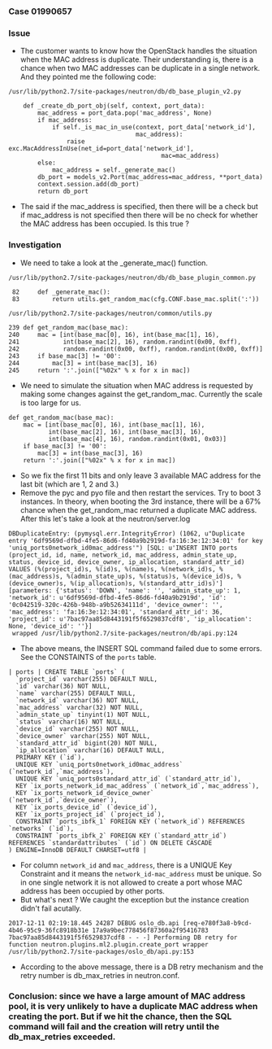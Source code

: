 ### Case 01990657
### Issue
* The customer wants to know how the OpenStack handles the situation when the MAC address is duplicate. Their understanding is, there is a chance when two MAC addresses can be duplicate in a single network. And they pointed me the following code:
~~~
/usr/lib/python2.7/site-packages/neutron/db/db_base_plugin_v2.py

    def _create_db_port_obj(self, context, port_data):
        mac_address = port_data.pop('mac_address', None)
        if mac_address:
            if self._is_mac_in_use(context, port_data['network_id'],
                                   mac_address):
                raise exc.MacAddressInUse(net_id=port_data['network_id'],
                                          mac=mac_address)
        else:
            mac_address = self._generate_mac()
        db_port = models_v2.Port(mac_address=mac_address, **port_data)
        context.session.add(db_port)
        return db_port
~~~
* The said if the mac_address is specified, then there will be a check but if mac_address is not specified then there will be no check for whether the MAC address has been occupied. Is this true ?
### Investigation
* We need to take a look at the _generate_mac() function.
~~~
/usr/lib/python2.7/site-packages/neutron/db/db_base_plugin_common.py

 82     def _generate_mac():
 83         return utils.get_random_mac(cfg.CONF.base_mac.split(':'))
~~~
~~~
/usr/lib/python2.7/site-packages/neutron/common/utils.py

239 def get_random_mac(base_mac):
240     mac = [int(base_mac[0], 16), int(base_mac[1], 16),
241            int(base_mac[2], 16), random.randint(0x00, 0xff),
242            random.randint(0x00, 0xff), random.randint(0x00, 0xff)]
243     if base_mac[3] != '00':
244         mac[3] = int(base_mac[3], 16)
245     return ':'.join(["%02x" % x for x in mac])
~~~
* We need to simulate the situation when MAC address is requested by making some changes against the get_random_mac. Currently the scale is too large for us.
~~~
def get_random_mac(base_mac):
    mac = [int(base_mac[0], 16), int(base_mac[1], 16),
           int(base_mac[2], 16), int(base_mac[3], 16),
           int(base_mac[4], 16), random.randint(0x01, 0x03)]
    if base_mac[3] != '00':
        mac[3] = int(base_mac[3], 16)
    return ':'.join(["%02x" % x for x in mac])
~~~
* So we fix the first 11 bits and only leave 3 available MAC address for the last bit (which are 1, 2 and 3.)
* Remove the pyc and pyo file and then restart the services. Try to boot 3 instances. In theory, when booting the 3rd instance, there will be a 67% chance when the get_random_mac returned a duplicate MAC address. After this let's take a look at the neutron/server.log

~~~
DBDuplicateEntry: (pymysql.err.IntegrityError) (1062, u"Duplicate entry '6df9569d-dfbd-4fe5-86d6-fd40a9b2919d-fa:16:3e:12:34:01' for key 'uniq_ports0network_id0mac_address'") [SQL: u'INSERT INTO ports (project_id, id, name, network_id, mac_address, admin_state_up, status, device_id, device_owner, ip_allocation, standard_attr_id) VALUES (%(project_id)s, %(id)s, %(name)s, %(network_id)s, %(mac_address)s, %(admin_state_up)s, %(status)s, %(device_id)s, %(device_owner)s, %(ip_allocation)s, %(standard_attr_id)s)'] [parameters: {'status': 'DOWN', 'name': '', 'admin_state_up': 1, 'network_id': u'6df9569d-dfbd-4fe5-86d6-fd40a9b2919d', 'id': '0c042519-320c-426b-948b-a9b52634111d', 'device_owner': '', 'mac_address': 'fa:16:3e:12:34:01', 'standard_attr_id': 36, 'project_id': u'7bac97aa85d8443191f5f6529837cdf8', 'ip_allocation': None, 'device_id': ''}]
 wrapped /usr/lib/python2.7/site-packages/neutron/db/api.py:124
~~~
* The above means, the INSERT SQL command failed due to some errors. See the CONSTAINTS of the `ports` table.
~~~
| ports | CREATE TABLE `ports` (
  `project_id` varchar(255) DEFAULT NULL,
  `id` varchar(36) NOT NULL,
  `name` varchar(255) DEFAULT NULL,
  `network_id` varchar(36) NOT NULL,
  `mac_address` varchar(32) NOT NULL,
  `admin_state_up` tinyint(1) NOT NULL,
  `status` varchar(16) NOT NULL,
  `device_id` varchar(255) NOT NULL,
  `device_owner` varchar(255) NOT NULL,
  `standard_attr_id` bigint(20) NOT NULL,
  `ip_allocation` varchar(16) DEFAULT NULL,
  PRIMARY KEY (`id`),
  UNIQUE KEY `uniq_ports0network_id0mac_address` (`network_id`,`mac_address`),
  UNIQUE KEY `uniq_ports0standard_attr_id` (`standard_attr_id`),
  KEY `ix_ports_network_id_mac_address` (`network_id`,`mac_address`),
  KEY `ix_ports_network_id_device_owner` (`network_id`,`device_owner`),
  KEY `ix_ports_device_id` (`device_id`),
  KEY `ix_ports_project_id` (`project_id`),
  CONSTRAINT `ports_ibfk_1` FOREIGN KEY (`network_id`) REFERENCES `networks` (`id`),
  CONSTRAINT `ports_ibfk_2` FOREIGN KEY (`standard_attr_id`) REFERENCES `standardattributes` (`id`) ON DELETE CASCADE
) ENGINE=InnoDB DEFAULT CHARSET=utf8 |
~~~ 
* For column `network_id` and `mac_address`, there is a UNIQUE Key Constraint and it means the `network_id-mac_address` must be unique. So in one single network it is not allowed to create a port whose MAC address has been occupied by other ports.
* But what's next ? We caught the exception but the instance creation didn't fail acutally.
~~~
2017-12-11 02:19:18.445 24287 DEBUG oslo_db.api [req-e780f3a8-b9cd-4b46-95c9-36fc8918b31e 17a9a9bec778456f87360a2f95416783 7bac97aa85d8443191f5f6529837cdf8 - - -] Performing DB retry for function neutron.plugins.ml2.plugin.create_port wrapper /usr/lib/python2.7/site-packages/oslo_db/api.py:153
~~~
* According to the above message, there is a DB retry mechanism and the retry number is db_max_retries in neutron.conf.

### Conclusion: since we have a large amount of MAC address pool, it is very unlikely to have a duplicate MAC address when creating the port. But if we hit the chance, then the SQL command will fail and the creation will retry until the db_max_retries exceeded.



